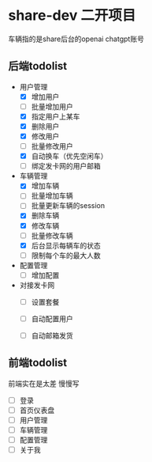 # share-dev 二开项目

车辆指的是share后台的openai chatgpt账号

## 后端todolist
- 用户管理
    - [X] 增加用户
    - [ ] 批量增加用户
    - [X] 指定用户上某车
    - [X] 删除用户
    - [X] 修改用户
    - [ ] 批量修改用户
    - [X] 自动换车（优先空闲车）
    - [ ] 绑定发卡网的用户邮箱
- 车辆管理
    - [X] 增加车辆
    - [ ] 批量增加车辆
    - [ ] 批量更新车辆的session
    - [X] 删除车辆
    - [X] 修改车辆
    - [ ] 批量修改车辆
    - [X] 后台显示每辆车的状态
    - [ ] 限制每个车的最大人数
- 配置管理
    - [ ] 增加配置
- 对接发卡网
    - [ ] 设置套餐
    - [ ] 自动配置用户
    - [ ] 自动邮箱发货


## 前端todolist
前端实在是太差 慢慢写
- [ ] 登录
- [ ] 首页仪表盘
- [ ] 用户管理
- [ ] 车辆管理
- [ ] 配置管理
- [ ] 关于我